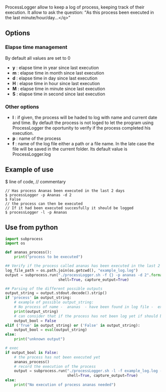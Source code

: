 ProcessLogger allow to keep a log of process, keeping track of their execution.
 It allow to ask the question:
   <q>As this process been executed in the last minute/hour/day...\</q>


## Options
### Elapse time management
By default all values are set to 0
 <ul>
  <li> <b>y</b> : elapse time in year since last execution </li>
  <li> <b>m</b> : elapse time in month since last execution </li>
  <li> <b>d</b> : elapse time in day since last execution </li>
  <li> <b>H</b> : elapse time in hour since last execution </li>
  <li> <b>M</b> : elapse time in minute since last execution </li>
  <li> <b>S</b> : elapse time in second since last execution </li>
</ul> 

### Other options
<ul> 
  <li> <b>l</b> : if given, the process will be haded to log with name and
  current date and time. By default the process is not loged to let
  the program using ProcessLogger the oportunity to verify if the
  process completed his execution. </li>
  
  <li> <b>p</b> : name of the process  </li>

  <li> <b>f</b> : name of the log file either a path or a file name. In the
  late case the file will be saved in the current folder. Its default
  value is ProcessLogger.log </li>
</ul>

## Example of use 
$ line of code, // commentary

```shell
// Has process Ananas been executed in the last 2 days 
$ processLogger -p Ananas -d 2
$ False
// the process can then be executed
// If it had been executed succesfully it should be logged
$ processLogger -l -p Ananas
```

## Use from python
```python
import subprocess
import os

def ananas_process():
    print("process to be executed")

## Verify if the process called ananas has been executed in the last 2 seconds
log_file_path = os.path.join(os.getcwd(), "example_log.log")
output = subprocess.run("./processLogger.sh -f {} -p ananas -d 2".format(log_file_path),
                        shell=True, capture_output=True)

## Parsing of the different possible outputs
output_string = output.stdout.decode().strip()
if 'process' in output_string:
    # example of possible output_string:
    # No process of name -  ananas  - have been found in log file -  example_log.log  -
    print(output_string)
    # can consider that if the process has not been log yet if should be executed
    output_bool = False
elif ('True' in output_string) or ('False' in output_string):
    output_bool = eval(output_string)
else:
    print("unknown output")

# exec
if output_bool is False:
    # the process has not been executed yet
    ananas_process()
    # record the execution of the process
    output = subprocess.run("./processLogger.sh -l -f example_log.log -p ananas", 
	                        shell=True, capture_output=True)
else:
    print("No execution of process ananas needed")
```
